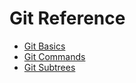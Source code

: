 # Git Reference

* [Git Basics](https://github.com/nhoyt/git-reference/blob/master/basics.md)
* [Git Commands](https://github.com/nhoyt/git-reference/blob/master/commands.md)
* [Git Subtrees](https://github.com/nhoyt/git-reference/blob/master/subtrees.md)
